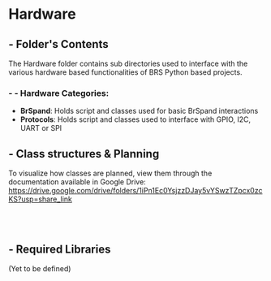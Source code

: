 # Hardware
## - Folder's Contents
The Hardware folder contains sub directories used to interface with the various hardware based functionalities of BRS Python based projects.
### - - Hardware Categories:
- **BrSpand**: Holds script and classes used for basic BrSpand interactions
- **Protocols**: Holds script and classes used to interface with GPIO, I2C, UART or SPI

## - Class structures & Planning
To visualize how classes are planned, view them through the documentation available in Google Drive: https://drive.google.com/drive/folders/1iPn1Ec0YsjzzDJay5vYSwzTZpcx0zcKS?usp=share_link

<br></br>
## - Required Libraries
(Yet to be defined)